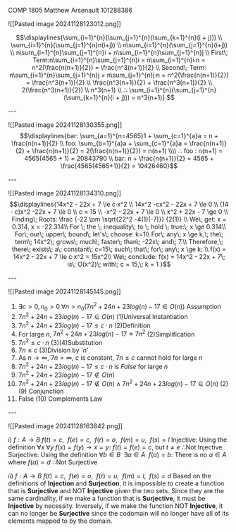 COMP 1805
Matthew Arsenault
101288386

![[Pasted image 20241128123012.png]]

$$\displaylines{\sum_{i=1}^{n}(\sum_{j=1}^{n}(\sum_{k=1}^{n}(i + j))) \\ \sum_{i=1}^{n}(\sum_{j=1}^{n}n(i+j)) \\
n\sum_{i=1}^{n}(\sum_{j=1}^{n}(i+j)) \\
n\sum_{i=1}^{n}\sum_{j=1}^{n}i + n\sum_{i=1}^{n}\sum_{j=1}^{n}j \\
First\; Term:n\sum_{i=1}^{n}\sum_{j=1}^{n}i = n\sum_{i=1}^{n}i·n 
= n^2(\frac{n(n+1)}{2}) = \frac{n^3(n+1)}{2} \\
Second\; Term: n\sum_{i=1}^{n}\sum_{j=1}^{n}j = n\sum_{j=1}^{n}j·n = n^2(\frac{n(n+1)}{2}) = \frac{n^3(n+1)}{2} \\
\frac{n^3(n+1)}{2} + \frac{n^3(n+1)}{2} \\
2(\frac{n^3(n+1)}{2}) \\
n^3(n+1) \\ 
∴ \sum_{i=1}^{n}(\sum_{j=1}^{n}(\sum_{k=1}^{n}(i + j))) = n^3(n+1)}
$$


<div style="page-break-after: always;"></div>
---


![[Pasted image 20241128130355.png]]
$$\displaylines{bar: \sum_{a=1}^{n=4565}1 + \sum_{c=1}^{a}a =
n + \frac{n(n+1)}{2} \\
foo: \sum_{b=1}^{a}a + \sum_{c=1}^{a}a = \frac{n(n+1)}{2} + \frac{n(n+1)}{2} = 2(\frac{n(n+1)}{2}) = n(n+1) \\\\
∴ foo : n(n+1) = 4565(4565 + 1) = 20843790 \\ bar: n + \frac{n(n+1)}{2} = 4565 + \frac{4565(4565+1)}{2} = 10426460}$$

<div style="page-break-after: always;"></div>
---

![[Pasted image 20241128134310.png]]
$$\displaylines{14x^2 - 22x + 7 \le c·x^2 \\
14x^2 -cx^2 - 22x + 7 \le 0 \\
(14 - c)x^2 -22x + 7 \le 0 \\ 
c = 15 \\
-x^2 - 22x + 7 \le 0 \\
x^2 + 22x - 7 \ge 0 \\
Finding\; Roots: \frac {-22 \pm \sqrt{22^2 -4(1)(-7)}} {2(1)} \\
We\; get: x = 0.314, x = -22.314\\
For \; the \; inequality\; to \; hold \; true:\; x \ge 0.314\\
For\; our\; upper\; bound\; let's\; choose: k=1\\
For\; any\; x \ge k,\; the\; term\; 14x^2\; grows\; much\; faster\; than\; -22x\; and\; 7.\\
Therefore,\; there\; exists\; a\; constant\; c=15\; such\; that\; for\; any\; x \ge k: \\
f(x) = 14x^2 - 22x + 7 \le c·x^2 = 15x^2\\
We\; conclude: f(x) = 14x^2 - 22x + 7\; is\; O(x^2)\; with\; c = 15,\; k = 1 }$$
<div style="page-break-after: always;"></div>
---


![[Pasted image 20241128145145.png]]
1. $\exists c > 0, n_{0} > 0 \; \forall n > n_{0}(7n^2 + 24n + 23log(n) - 17 \in O(n))$ Assumption
2. $7n^2 + 24n + 23log(n) - 17 \in O(n)$ (1)Universal Instantiation
3. $7n^2 + 24n + 23log(n) - 17 \le c·n$ (2)Definition
4. For large $n$,  $7n^2 + 24n + 23log(n) - 17 \approx 7n^2$ (2)Simplification
5. $7n^2 \le c·n$ (3)(4)Substitution
6. $7n \le c$ (3)Division by '$n$'
7. As $n \rightarrow \infty$, $7n = \infty$, $c$ is constant, $7n \le c$ cannot hold for large $n$
8. $7n^2 + 24n + 23log(n) - 17 \le c·n$ is $False$ for large $n$
9. $7n^2 + 24n + 23log(n) - 17 \notin O(n)$
10. $7n^2 + 24n + 23log(n) - 17 \notin O(n) \land 7n^2 + 24n + 23log(n) - 17 \in O(n)$ (2)(9) Conjunction
11. False (10) Complements Law

<div style="page-break-after: always;"></div>
---


![[Pasted image 20241128163842.png]]

$i)$ $f : A \rightarrow B$
$f(t) = c,\;\ f(e) = c,\;\ f(r) = o,\;\ f(m) = u,\;\ f(s) = l$ 
Injective:
	Using the definition $\forall x \; \forall y \; f(x) = f(y) \rightarrow x = y$:
	$f(t) = f(e) = c$, but $t \neq e$ 
	∴Not Injective
Surjective:
	Using the definition $\forall b \in B \;\ \exists a \in A \;\ f(a) = b$:
	There is no $a \in A$ where $f(a) = d$
	∴Not Surjective

$ii)$ $f : A \rightarrow B$
$f(t) = c,\;\ f(e) = o,\;\ f(r) = u,\;\ f(m) = l,\;\ f(s) = d$
Based on the definitions of **Injection** and **Surjection**, it is impossible to create a function that is **Surjective** and NOT **Injective** given the two sets. 
Since they are the same cardinality, if we make a function that is **Surjective**, it must be **Injective** by necessity.
Inversely, if we make the function NOT **Injective**, it can no longer be **Surjective** since the codomain will no longer have all of its elements mapped to by the domain. 
